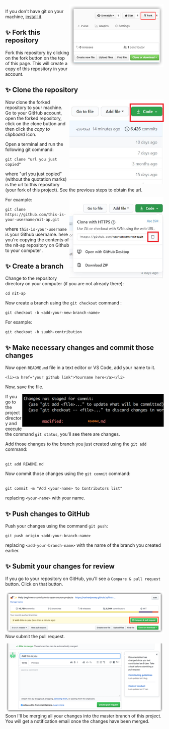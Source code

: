 <img align="right" width="300" src="firstpr/fork.png" alt="fork this repository" />

If you don't have git on your machine, [install it]( https://help.github.com/articles/set-up-git/).

## ✨ Fork this repository

Fork this repository by clicking on the fork button on the top of this page.
This will create a copy of this repository in your account.

## ✨ Clone the repository 

<img align="right" width="300" src="firstpr/clone.png" alt="clone this repository" />

Now clone the forked repository to your machine. Go to your GitHub account, open the forked repository, click on the clone button and then click the *copy to clipboard* icon.

Open a terminal and run the following git command:
```
git clone "url you just copied"

```
where "url you just copied" (without the quotation marks) is the url to this repository (your fork of this project). See the previous steps to obtain the url.

<img align="right" width="300" src="firstpr/copy-to-clipboard.png" alt="copy URL to clipboard" />

For example:
```
git clone https://github.com/this-is-your-username/nit-ap.git
```
where `this-is-your-username` is your Github username. here you're copying the contents of the nit-ap repository on Github to your computer .

## ✨ Create a branch 

Change to the repository directory on your computer (if you are not already there):
```
cd nit-ap
```
Now create a branch using the `git checkout` command :
```
git checkout -b <add-your-new-branch-name>

```
For example:
```
git checkout -b suubh-contribution

```

## ✨ Make necessary changes and commit those changes



Now open `README.md` file in a text editor or VS Code, add your name to it.
```
<li><a href="your github link">Yourname here</a></li>

```
Now, save the file.

<img align="right" width="450" src="firstpr/git-status.png" alt="git status" />

If you go to the project directory and execute the command `git status`, you'll see there are changes.

Add those changes to the branch you just created using the `git add` command:
```

git add README.md

```
Now commit those changes using the `git commit` command:
```

git commit -m "Add <your-name> to Contributors list"

```
replacing `<your-name>` with your name.



## ✨ Push changes to GitHub

Push your changes using the command `git push`:
```
git push origin <add-your-branch-name>

```
replacing `<add-your-branch-name>` with the name of the branch you created earlier.


## ✨ Submit your changes for review

If you go to your repository on GitHub, you'll see a  `Compare & pull request` button. Click on that button.


<img style="float: right;" src="firstpr/compare-and-pull.png" alt="create a pull request" />


Now submit the pull request.


<img style="float: right;" src="firstpr/submit-pull-request.png" alt="submit pull request" />


Soon I'll be merging all your changes into the master branch of this project. You will get a notification email once the changes have been merged.

